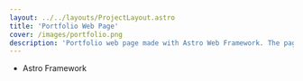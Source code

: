 ```yaml
---
layout: ../../layouts/ProjectLayout.astro
title: 'Portfolio Web Page'
cover: /images/portfolio.png
description: 'Portfolio web page made with Astro Web Framework. The page is hosted on Netlify and the source code is on GitHub.'
---
```


- Astro Framework